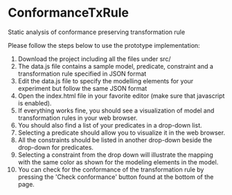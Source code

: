 # ConformanceTxRule
Static analysis of conformance preserving transformation rule


Please follow the steps below to use the prototype implementation:

1. Download the project including all the files under src/
2. The data.js file contains a sample model, predicate, constraint and a transformation rule specified in JSON format
3. Edit the data.js file to specify the modelling elements for your experiment but follow the same JSON format
4. Open the index.html file in your favorite editor (make sure that javascript is enabled).
5. If everything works fine, you should see a visualization of model and transformation rules in your web browser.
6. You should also find a list of your predicates in a drop-down list.
7. Selecting a predicate should allow you to visualize it in the web browser. 
8. All the constraints should be listed in another drop-down beside the drop-down for predicates. 
9. Selecting a constraint from the drop down will illustrate the mapping with the same color as shown for the modeling elements in the model.
10. You can check for the conformance of the transformation rule by pressing the 'Check conformance' button found at the bottom of the page. 
